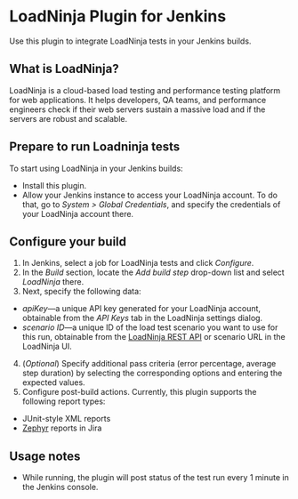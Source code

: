 # LoadNinja Plugin for Jenkins

Use this plugin to integrate LoadNinja tests in your Jenkins builds.

## What is LoadNinja? 

LoadNinja is a cloud-based load testing and performance testing platform for web applications. It helps developers, QA teams, and performance engineers check if their web servers sustain a massive load and if the servers are robust and scalable.

## Prepare to run Loadninja tests

To start using LoadNinja in your Jenkins builds:

* Install this plugin.
* Allow your Jenkins instance to access your LoadNinja account. To do that, go to *System > Global Credentials*, and specify the credentials of your LoadNinja account there.

## Configure your build

1. In Jenkins, select a job for LoadNinja tests and click *Configure*.
2. In the *Build* section, locate the *Add build step* drop-down list and select _LoadNinja_ there. 
3. Next, specify the following data: 
  * *apiKey*—a unique API key generated for your LoadNinja account, obtainable from the *API Keys* tab in the LoadNinja settings dialog. 
  * *scenario ID*—a unique ID of the load test scenario you want to use for this run, obtainable from the [LoadNinja REST API](https://app.swaggerhub.com/apis-docs/smartbear/loadninja/1.0) or scenario URL in the LoadNinja UI. 
4. (_Optional_) Specify additional pass criteria (error percentage, average step duration) by selecting the corresponding options and entering the expected values. 
5. Configure post-build actions. 
  Currently, this plugin supports the following report types:
  * JUnit-style XML reports
  * [Zephyr](https://getzephyr.com) reports in Jira


## Usage notes

* While running, the plugin will post status of the test run every 1 minute in the Jenkins console.
